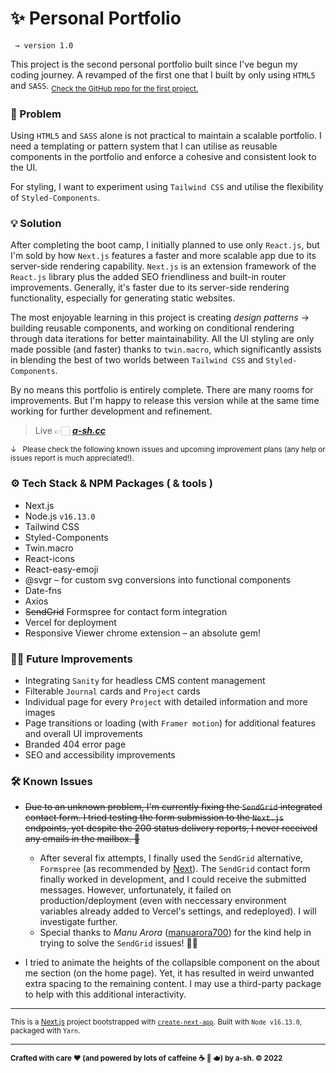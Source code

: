 # ✨ Personal Portfolio

```
 → version 1.0
```



This project is the second personal portfolio built since I've begun my coding journey. A revamped of the first one that I built by only using `HTML5` and `SASS`. <sub> [Check the GitHub repo for the first project.](https://github.com/a-sh-dev/T1A2_Portfolio)</sub>

### 🤔 Problem

Using `HTML5` and `SASS` alone is not practical to maintain a scalable portfolio. I need a templating or pattern system that I can utilise as reusable components in the portfolio and enforce a cohesive and consistent look to the UI.

For styling, I want to experiment using `Tailwind CSS` and utilise the flexibility of `Styled-Components`. 

### 💡 Solution

After completing the boot camp, I initially planned to use only `React.js`, but I'm sold by how `Next.js` features a faster and more scalable app due to its server-side rendering capability. `Next.js` is an extension framework of the `React.js` library plus the added SEO friendliness and built-in router improvements. Generally, it's faster due to its server-side rendering functionality, especially for generating static websites.  

The most enjoyable learning in this project is creating *design patterns* →  building reusable components, and working on conditional rendering through data iterations for better maintainability. All the UI styling are only made possible (and faster) thanks to `twin.macro`, which significantly assists in blending the best of two worlds between `Tailwind CSS` and `Styled-Components`. 

By no means this portfolio is entirely complete. There are many rooms for improvements. But I'm happy to release this version while at the same time working for further development and refinement.

> Live   👉🏻    [***a-sh.cc***](https://www.a-sh.cc)

<sub>&darr;   Please check the following known issues and upcoming improvement plans (any help or issues report is much appreciated!). </sub>



### ⚙️ Tech Stack & NPM Packages ( & tools )

- Next.js
- Node.js `v16.13.0`
- Tailwind CSS
- Styled-Components
- Twin.macro
- React-icons
- React-easy-emoji
- @svgr – for custom svg conversions into functional components
- Date-fns
- Axios
- <s>SendGrid</s> Formspree for contact form integration
- Vercel for deployment
- Responsive Viewer chrome extension – an absolute gem!



### 💪🏼  Future Improvements

- Integrating `Sanity` for headless CMS content management
- Filterable `Journal` cards and `Project` cards
- Individual page for every `Project` with detailed information and more images
- Page transitions or loading (with `Framer motion`) for additional features and overall UI improvements
- Branded 404 error page
- SEO and accessibility improvements 



### 🛠  Known Issues

- <s>Due to an unknown problem, I'm currently fixing the `SendGrid` integrated contact form. I tried testing the form submission to the `Next.js` endpoints, yet despite the 200 status delivery reports, I never received any emails in the mailbox. 🥲</s> 
  - After several fix attempts, I finally used the `SendGrid` alternative, `Formspree` (as recommended by [Next](https://vercel.com/guides/deploying-react-forms-using-formspree-with-vercel)). The `SendGrid` contact form finally worked in development, and I could receive the submitted messages. However, unfortunately, it failed on production/deployment (even with neccessary environment variables already added to Vercel's settings, and redeployed). I will investigate further.
  - Special thanks to *Manu Arora* ([manuarora700](https://github.com/manuarora700)) for the kind help in trying to solve the `SendGrid` issues! 🙌🏼
  
- I tried to animate the heights of the collapsible component on the about me section (on the home page). Yet, it has resulted in weird unwanted extra spacing to the remaining content. I may use a third-party package to help with this additional interactivity.



---



<sub>This is a [Next.js](https://nextjs.org/) project bootstrapped with [`create-next-app`](https://github.com/vercel/next.js/tree/canary/packages/create-next-app). Built with `Node v16.13.0`, packaged with `Yarn`.</sub>



---

<sub>**Crafted with care ❤ (and powered by lots of caffeine ☕️ 🍵 🫖) by a-sh. © 2022**</sub>
